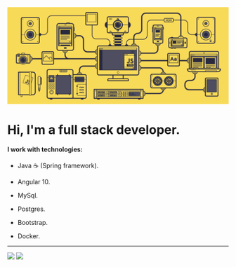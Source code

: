 <img src="assets/js.gif"/>
<h1>Hi, I'm a full stack developer.</h1>
<h4>I work with technologies:</h4>
<ul>
  <li>
    <p>Java ☕ (Spring framework).</p>
  </li>
    <li>
    <p>Angular 10.</p>
  </li>
    <li>
    <p>MySql.</p>
  </li>
    <li>
    <p>Postgres.</p>
  </li>
    <li>
    <p>Bootstrap.</p>
  </li>
   <li>
    <p>Docker.</p>
  </li>
</ul>
<hr>
<img src="https://github-readme-stats.vercel.app/api?username=Alejo-SPRING&show_icons=true&theme=gotham" />
<img src="https://github-readme-stats.anuraghazra1.vercel.app/api/top-langs/?username=Alejo-SPRING&layout=compact&theme=gotham" />
